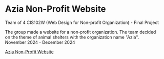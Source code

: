 # Azia Non-Profit Website

Team of 4 CIS102W (Web Design for Non-profit Organization) - Final Project

The group made a website for a non-profit organization. The team decided on the theme of animal shelters with the organization name "Azia".
November 2024 - December 2024 

[Azia Non-Profit Website](https://amlo026.github.io/AziaNonProfit/)
